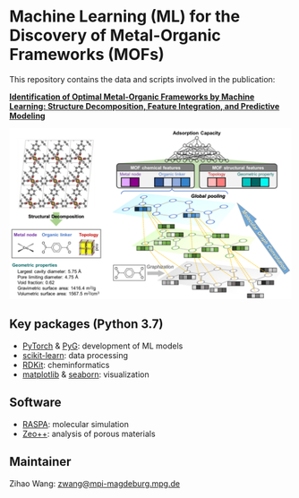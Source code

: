 # Machine Learning (ML) for the Discovery of Metal-Organic Frameworks (MOFs)

This repository contains the data and scripts involved in the publication:

**[Identification of Optimal Metal-Organic Frameworks by Machine Learning: Structure Decomposition, Feature Integration, and Predictive Modeling](https://doi.org/10.1016/j.compchemeng.2022.107739)**

<img src="https://github.com/zwang1995/ML-MOF/blob/main/ML-MOF.png" width="600">

## Key packages (Python 3.7)
* [PyTorch](https://pytorch.org/) & [PyG](https://pytorch-geometric.readthedocs.io/en/latest/): development of ML models
* [scikit-learn](https://scikit-learn.org/stable/): data processing
* [RDKit](https://www.rdkit.org/): cheminformatics
* [matplotlib](https://matplotlib.org/) & [seaborn](https://seaborn.pydata.org/): visualization

## Software
* [RASPA](https://iraspa.org/raspa/): molecular simulation
* [Zeo++](http://zeoplusplus.org/): analysis of porous materials

## Maintainer
Zihao Wang: zwang@mpi-magdeburg.mpg.de
